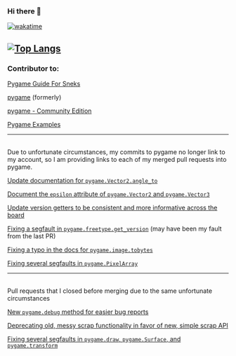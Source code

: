 ### Hi there 👋

[![wakatime](https://wakatime.com/badge/user/fe482a33-8c18-456e-98b8-a3927ad70f1b.svg)](https://wakatime.com/@fe482a33-8c18-456e-98b8-a3927ad70f1b)

<!-- [![Top Langs](https://github-readme-stats-oddbookworm.vercel.app/top-langs/?username=oddbookworm](https://github.com/oddbookworm/github-readme-stats) -->
[![Top Langs](https://github-readme-stats-oddbookworm.vercel.app/api/top-langs/?username=oddbookworm&langs_count=8)](https://github.com/oddbookworm/github-readme-stats)
---
### Contributor to:
[Pygame Guide For Sneks](https://github.com/pygame-guide-for-sneks/pygame-guide-for-sneks.github.io)

[pygame](https://github.com/pygame/pygame) (formerly)

[pygame - Community Edition](https://github.com/pygame-community/pygame-ce)

[Pygame Examples](https://github.com/pygame-examples/pygame_examples)

<hr><br>
Due to unfortunate circumstances, my commits to pygame no longer link to my account,
so I am providing links to each of my merged pull requests into pygame.

[Update documentation for `pygame.Vector2.angle_to`](https://github.com/pygame/pygame/pull/3359)

[Document the `epsilon` attribute of `pygame.Vector2` and `pygame.Vector3`](https://github.com/pygame/pygame/pull/3373)

[Update version getters to be consistent and more informative across the board](https://github.com/pygame/pygame/pull/3379)

[Fixing a segfault in `pygame.freetype.get_version`](https://github.com/pygame/pygame/pull/3567) (may have been my fault from the last PR)

[Fixing a typo in the docs for `pygame.image.tobytes`](https://github.com/pygame/pygame/pull/3657)

[Fixing several segfaults in `pygame.PixelArray`](https://github.com/pygame/pygame/pull/3666)

<hr><br>
Pull requests that I closed before merging due to the same unfortunate circumstances

[New `pygame.debug` method for easier bug reports](https://github.com/pygame/pygame/pull/3374)

[Deprecating old, messy scrap functionality in favor of new, simple scrap API](https://github.com/pygame/pygame/pull/3510)

[Fixing several segfaults in `pygame.draw`, `pygame.Surface`, and `pygame.transform`](https://github.com/pygame/pygame/pull/3680)



<!--
**oddbookworm/oddbookworm** is a ✨ _special_ ✨ repository because its `README.md` (this file) appears on your GitHub profile.

Here are some ideas to get you started:

- 🔭 I’m currently working on ...
- 🌱 I’m currently learning ...
- 👯 I’m looking to collaborate on ...
- 🤔 I’m looking for help with ...
- 💬 Ask me about ...
- 📫 How to reach me: ...
- 😄 Pronouns: ...
- ⚡ Fun fact: ...
-->
